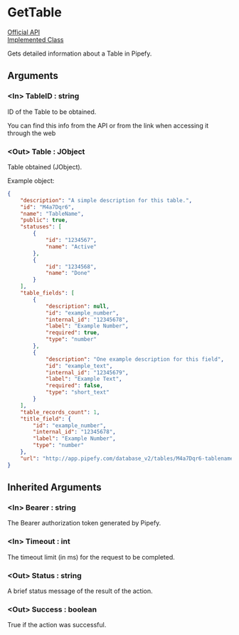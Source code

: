 # GetTable

[Official API](https://api-docs.pipefy.com/reference/queries/#table)  
[Implemented Class](../Capgemini.Pipefy/Table/GetTable.cs)

Gets detailed information about a Table in Pipefy.

## Arguments

### &lt;In&gt; TableID : string

ID of the Table to be obtained.

You can find this info from the API or from the link when accessing it through the web

### &lt;Out&gt; Table : JObject

Table obtained (JObject).

Example object:

```json
{
    "description": "A simple description for this table.",
    "id": "M4a7Dqr6",
    "name": "TableName",
    "public": true,
    "statuses": [
        {
            "id": "1234567",
            "name": "Active"
        },
        {
            "id": "1234568",
            "name": "Done"
        }
    ],
    "table_fields": [
        {
            "description": null,
            "id": "example_number",
            "internal_id": "12345678",
            "label": "Example Number",
            "required": true,
            "type": "number"
        },
        {
            "description": "One example description for this field",
            "id": "example_text",
            "internal_id": "12345679",
            "label": "Example Text",
            "required": false,
            "type": "short_text"
        }
    ],
    "table_records_count": 1,
    "title_field": {
        "id": "example_number",
        "internal_id": "12345678",
        "label": "Example Number",
        "type": "number"
    },
    "url": "http://app.pipefy.com/database_v2/tables/M4a7Dqr6-tablename"
}
```

## Inherited Arguments

### &lt;In&gt; Bearer : string

The Bearer authorization token generated by Pipefy.

### &lt;In&gt; Timeout : int

The timeout limit (in ms) for the request to be completed.

### &lt;Out&gt; Status : string

A brief status message of the result of the action.

### &lt;Out&gt; Success : boolean

True if the action was successful.